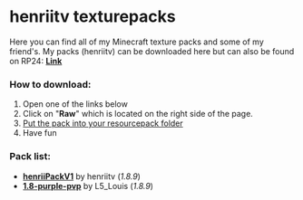 # henriitv texturepacks
Here you can find all of my Minecraft texture packs and some of my friend's.
My packs (henriitv) can be downloaded here but can also be found on RP24: [**Link**](https://resourcepacks24.de/profile/henriitv)

### How to download:
1. Open one of the links below
2. Click on "**Raw**" which is located on the right side of the page.
3. [Put the pack into your resourcepack folder](https://minecraft.wiki/w/Tutorial:Loading_a_resource_pack#Direct_methods)
4. Have fun

### Pack list:
- [**henriiPackV1**](https://henriitv.github.io/shortlink/tp/henriiPackV1) by henriitv (*1.8.9*)
- [**1.8-purple-pvp**](https://henriitv.github.io/shortlink/tp/1.8-purple-pvp) by L5_Louis (*1.8.9*)

